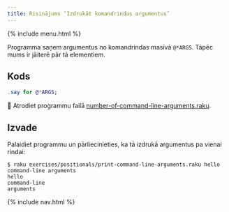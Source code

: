 ```yaml
---
title: Risinājums ‘Izdrukāt komandrindas argumentus’
---
```


{% include menu.html %}

Programma saņem argumentus no komandrindas masīvā `@*ARGS`. Tāpēc mums ir jāiterē pār tā elementiem.

## Kods

```raku
.say for @*ARGS;
```

🦋 Atrodiet programmu failā [number-of-command-line-arguments.raku](https://github.com/ash/raku-course/blob/master/exercises/positionals/print-command-line-arguments.raku).

## Izvade

Palaidiet programmu un pārliecinieties, ka tā izdrukā argumentus pa vienai rindai:

```console
$ raku exercises/positionals/print-command-line-arguments.raku hello command-line arguments
hello
command-line
arguments
```

{% include nav.html %}